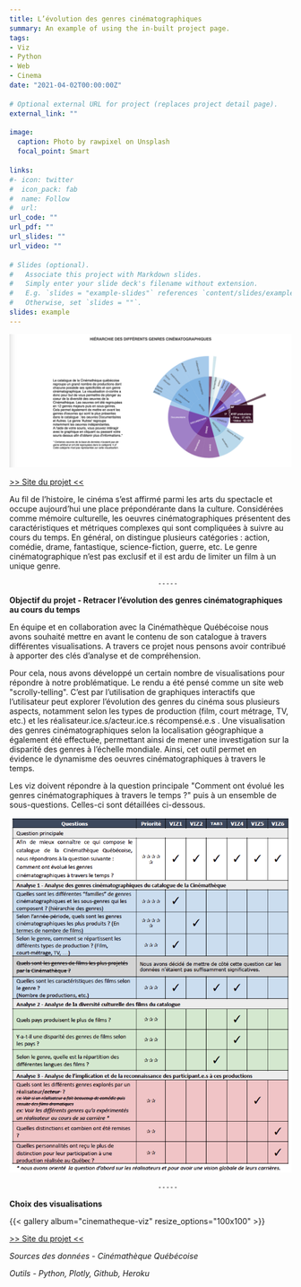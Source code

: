 ```yaml
---
title: L’évolution des genres cinématographiques
summary: An example of using the in-built project page.
tags:
- Viz
- Python
- Web
- Cinema
date: "2021-04-02T00:00:00Z"

# Optional external URL for project (replaces project detail page).
external_link: ""

image:
  caption: Photo by rawpixel on Unsplash
  focal_point: Smart

links:
#- icon: twitter
#  icon_pack: fab
#  name: Follow
#  url:
url_code: ""
url_pdf: ""
url_slides: ""
url_video: ""

# Slides (optional).
#   Associate this project with Markdown slides.
#   Simply enter your slide deck's filename without extension.
#   E.g. `slides = "example-slides"` references `content/slides/example-slides.md`.
#   Otherwise, set `slides = ""`.
slides: example
---
```


![Where is my image ?](projet-cinematheque-header.png "Extrait  - Sunburst du catalogue de la Cinémathèque Québécoise par genre")

[>> Site du projet <<](https://inf8808-cinematheque-final.herokuapp.com/)

Au fil de l’histoire, le cinéma s’est affirmé parmi les arts du spectacle et occupe aujourd’hui une place prépondérante dans la culture. Considérées comme mémoire culturelle, les oeuvres cinématographiques présentent des caractéristiques et métriques complexes qui sont
compliquées à suivre au cours du temps. En général, on distingue plusieurs catégories :
action, comédie, drame, fantastique, science-fiction, guerre, etc. Le genre cinématographique n’est pas exclusif et il est ardu de limiter un film à un unique genre. 

                                         -----

**Objectif du projet - Retracer l’évolution des genres cinématographiques au cours du temps**

En équipe et en collaboration avec la Cinémathèque Québécoise nous avons souhaité mettre en avant le contenu de son catalogue à travers différentes visualisations. A travers ce projet nous pensons avoir contribué à apporter des clés d’analyse et de compréhension. 

Pour cela, nous avons développé un certain nombre de visualisations pour répondre à notre problématique. Le rendu a été pensé comme un site web "scrolly-telling". C’est par l’utilisation de graphiques interactifs que l’utilisateur peut explorer l’évolution des genres du cinéma sous plusieurs aspects, notamment selon les types de production (film, court métrage, TV, etc.) et les réalisateur.ice.s/acteur.ice.s récompensé.e.s . Une visualisation des genres cinématographiques selon la localisation géographique a également été effectuée, permettant ainsi de mener une investigation sur la disparité des genres à l’échelle mondiale. Ainsi, cet outil permet en évidence le dynamisme des oeuvres cinématographiques à travers le temps. 

Les viz doivent répondre à la question principale "Comment ont évolué les genres cinématographiques à travers le temps ?" puis à un ensemble de sous-questions. Celles-ci sont détaillées ci-dessous.

![Where is my image ?](projet-cinematheque-question.png "Questions auxquelles répondent les visualisations")

                                         -----

**Choix des visualisations**

{{< gallery album="cinematheque-viz" resize_options="100x100" >}}

[>> Site du projet <<](https://inf8808-cinematheque-final.herokuapp.com/)

*Sources des données - Cinémathèque Québécoise*

*Outils - Python, Plotly, Github, Heroku*



